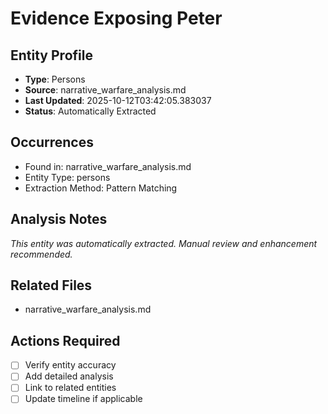 # Evidence Exposing Peter

## Entity Profile
- **Type**: Persons
- **Source**: narrative_warfare_analysis.md
- **Last Updated**: 2025-10-12T03:42:05.383037
- **Status**: Automatically Extracted

## Occurrences
- Found in: narrative_warfare_analysis.md
- Entity Type: persons
- Extraction Method: Pattern Matching

## Analysis Notes
*This entity was automatically extracted. Manual review and enhancement recommended.*

## Related Files
- narrative_warfare_analysis.md

## Actions Required
- [ ] Verify entity accuracy
- [ ] Add detailed analysis
- [ ] Link to related entities
- [ ] Update timeline if applicable
